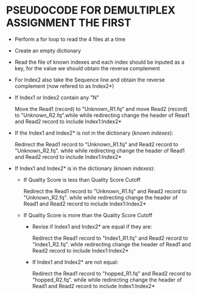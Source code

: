 # PSEUDOCODE FOR DEMULTIPLEX ASSIGNMENT THE FIRST

- Perform a for loop to read the 4 files at a time
- Create an empty dictionary
- Read the file of known indexes and each index should be inputed as a key, for the value we should obtain the reverse complement

- For Index2 also take the Sequence line and obtain the reverse complement (now refered to as Index2*)

- If Index1 or Index2 contain any "N" 
    
    Move the Read1 (record) to "Unknown_R1.fq" and move Read2 (record) to "Unknown_R2.fq".while while redirecting change the header of Read1 and Read2         record to include Index1:Index2*

- If the Index1 and Index2* is not in the dictionary (*known indexes*):
        
    Redirect the Read1 record to "Unknown_R1.fq" and Read2 record to "Unknown_R2.fq". 
     while while redirecting change the header of Read1 and Read2 record to include Index1:Index2*
        
- If Index1 and Index2* is in the dictionary (*known indexes*):
    
   - If Quality Score is less than Quality Score Cutoff
   
     Redirect the Read1 record to "Unknown_R1.fq" and Read2 record to "Unknown_R2.fq". 
     while while redirecting change the header of Read1 and Read2 record to include Index1:Index2*
     
   - If Quality Score is more than the Quality Score Cutoff

        - Revise if Index1 and Index2* are equal if they are:
            
            Redirect the Read1 record to "Index1_R1.fq" and Read2 record to "Index1_R2.fq". 
            while redirecting change the header of Read1 and Read2 record to include Index1:Index2*
            
        - If Index1 and Index2* are not equal:
            
            Redirect the Read1 record to "hopped_R1.fq" and Read2 record to "hopped_R2.fq". 
            while while redirecting change the header of Read1 and Read2 record to include Index1:Index2*
            
